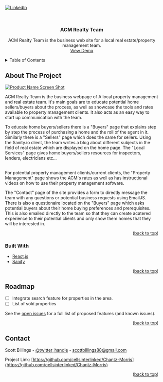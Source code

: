 <div id="top"></div>
<!--
*** Thanks for checking out the Best-README-Template. If you have a suggestion
*** that would make this better, please fork the repo and create a pull request
*** or simply open an issue with the tag "enhancement".
*** Don't forget to give the project a star!
*** Thanks again! Now go create something AMAZING! :D
-->

<!-- PROJECT SHIELDS -->
<!--
*** I'm using markdown "reference style" links for readability.
*** Reference links are enclosed in brackets [ ] instead of parentheses ( ).
*** See the bottom of this document for the declaration of the reference variables
*** for contributors-url, forks-url, etc. This is an optional, concise syntax you may use.
*** https://www.markdownguide.org/basic-syntax/#reference-style-links
-->

[![LinkedIn][linkedin-shield]][linkedin-url]

<!-- PROJECT LOGO -->
<br />
<!-- <div align="center">
  <a href="https://github.com/cellsinterlinked/Chantz-Morris">
    <img src="images/logo.png" alt="Logo" width="80" height="80">
  </a> -->

<h3 align="center">ACM Realty Team</h3>

  <p align="center">
    ACM Realty Team is the business web site for a local real estate/property management team.
    <br />
    <a href="https://acmrealtyteam.com">View Demo</a>
  </p>
</div>

<!-- TABLE OF CONTENTS -->
<details>
  <summary>Table of Contents</summary>
  <ol>
    <li>
      <a href="#about-the-project">About The Project</a>
      <ul>
        <li><a href="#built-with">Built With</a></li>
      </ul>
    </li>
    <!-- <li>
      <a href="#getting-started">Getting Started</a>
      <ul>
        <li><a href="#prerequisites">Prerequisites</a></li>
        <li><a href="#installation">Installation</a></li>
      </ul>
    </li> -->
    <li><a href="#usage">Usage</a></li>
    <li><a href="#roadmap">Roadmap</a></li>
    <!-- <li><a href="#contributing">Contributing</a></li>
    <li><a href="#license">License</a></li> -->
    <li><a href="#contact">Contact</a></li>
    <li><a href="#acknowledgments">Acknowledgments</a></li>
  </ol>
</details>

<!-- ABOUT THE PROJECT -->

## About The Project

[![Product Name Screen Shot][product-screenshot]](https://res.cloudinary.com/dbnapmpvm/image/upload/v1644349964/Portfolio/BBF1A966-F0A9-41FF-9122-29B43C58841B_1_105_c_sdq7ou.jpg)

ACM Realty Team is the business webpage of A local property management and real estate team. It's main goals are to educate potential home sellers/buyers about the process, as well as showcase the tools and rates available to property management clients. It also acts as an easy way to start up communication with the team. 
<br/>

To educate home buyers/sellers there is a "Buyers" page that explains step by step the process of purchasing a home and the roll of the agent in it. Similarly there is a "Sellers" page which does the same for sellers. Using the Sanity.io client, the team writes a blog about different subjects in the field of real estate which are displayed on the home page. The "Local Services" page gives home buyers/sellers resources for inspectors, lenders, electricians etc...  
<br/>

For potential property management clients/current clients, the "Property Management" page shows the ACM's rates as well as has instructional videos on how to use their 
property management software. 
<br/>

The "Contact" page of the site provides a form to directly message the team with any questions or potential business requests using EmailJS. There is also a questionaire located on the "Buyers" page which asks potential buyers about their home buying preferences and prerequisites. This is also emailed directly to the team so that they can create acatered experience to their potential clients and only show them homes that they will be interested in.
<br/>
<!-- Here's a blank template to get started: To avoid retyping too much info. Do a search and replace with your text editor for the following: `github_username`, `repo_name`, `twitter_handle`, `linkedin_username`, `email`, `email_client`, `project_title`, `project_description` -->

<p align="right">(<a href="#top">back to top</a>)</p>

### Built With

- [React.js](https://reactjs.org/)
- [Sanity](https://www.sanity.io/)

<p align="right">(<a href="#top">back to top</a>)</p>

<!-- GETTING STARTED -->

<!-- ## Getting Started

This is an example of how you may give instructions on setting up your project locally.
To get a local copy up and running follow these simple example steps. -->

<!-- ### Prerequisites

This is an example of how to list things you need to use the software and how to install them.

- npm
  ```sh
  npm install npm@latest -g
  ``` -->

<!-- ### Installation

1. Get a free API Key at [https://example.com](https://example.com)
2. Clone the repo
   ```sh
   git clone https://github.com/github_username/repo_name.git
   ```
3. Install NPM packages
   ```sh
   npm install
   ```
4. Enter your API in `config.js`
   ```js
   const API_KEY = 'ENTER YOUR API';
   ```

<p align="right">(<a href="#top">back to top</a>)</p> -->

<!-- USAGE EXAMPLES -->

<!-- ## Usage

Use this space to show useful examples of how a project can be used. Additional screenshots, code examples and demos work well in this space. You may also link to more resources.

_For more examples, please refer to the [Documentation](https://example.com)_

<p align="right">(<a href="#top">back to top</a>)</p> -->

<!-- ROADMAP -->

## Roadmap

- [ ] Integrate search feature for properties in the area.
- [ ] List of sold properties

See the [open issues](https://github.com/github_username/repo_name/issues) for a full list of proposed features (and known issues).

<p align="right">(<a href="#top">back to top</a>)</p>

<!-- CONTRIBUTING -->

<!-- ## Contributing

Contributions are what make the open source community such an amazing place to learn, inspire, and create. Any contributions you make are **greatly appreciated**.

If you have a suggestion that would make this better, please fork the repo and create a pull request. You can also simply open an issue with the tag "enhancement".
Don't forget to give the project a star! Thanks again!

1. Fork the Project
2. Create your Feature Branch (`git checkout -b feature/AmazingFeature`)
3. Commit your Changes (`git commit -m 'Add some AmazingFeature'`)
4. Push to the Branch (`git push origin feature/AmazingFeature`)
5. Open a Pull Request

<p align="right">(<a href="#top">back to top</a>)</p> -->

<!-- LICENSE -->

<!-- ## License

Distributed under the MIT License. See `LICENSE.txt` for more information.

<p align="right">(<a href="#top">back to top</a>)</p> -->

<!-- CONTACT -->

## Contact

Scott Billings - [@twitter_handle](https://twitter.com/twitter_handle) - scottbillings88@gmail.com

Project Link: [https://github.com/cellsinterlinked/Chantz-Morris](https://github.com/cellsinterlinked/Chantz-Morris)
<br/>

<p align="right">(<a href="#top">back to top</a>)</p>

<!-- ACKNOWLEDGMENTS -->

<!-- ## Acknowledgments

- []()
- []()
- []()

<p align="right">(<a href="#top">back to top</a>)</p> -->

<!-- MARKDOWN LINKS & IMAGES -->
<!-- https://www.markdownguide.org/basic-syntax/#reference-style-links -->

[contributors-shield]: https://img.shields.io/github/contributors/github_username/repo_name.svg?style=for-the-badge
[contributors-url]: https://github.com/github_username/repo_name/graphs/contributors
[forks-shield]: https://img.shields.io/github/forks/github_username/repo_name.svg?style=for-the-badge
[forks-url]: https://github.com/github_username/repo_name/network/members
[stars-shield]: https://img.shields.io/github/stars/github_username/repo_name.svg?style=for-the-badge
[stars-url]: https://github.com/github_username/repo_name/stargazers
[issues-shield]: https://img.shields.io/github/issues/github_username/repo_name.svg?style=for-the-badge
[issues-url]: https://github.com/github_username/repo_name/issues
[license-shield]: https://img.shields.io/github/license/github_username/repo_name.svg?style=for-the-badge
[license-url]: https://github.com/github_username/repo_name/blob/master/LICENSE.txt
[linkedin-shield]: https://img.shields.io/badge/-LinkedIn-black.svg?style=for-the-badge&logo=linkedin&colorB=555
[linkedin-url]: https://linkedin.com/in/linkedin_username
[product-screenshot]: https://res.cloudinary.com/dbnapmpvm/image/upload/v1644349964/Portfolio/BBF1A966-F0A9-41FF-9122-29B43C58841B_1_105_c_sdq7ou.jpg
